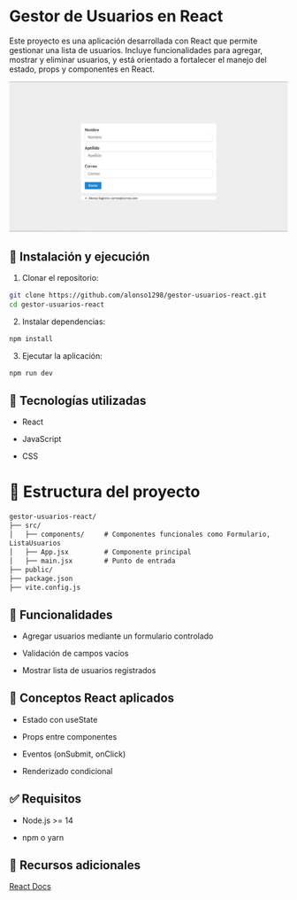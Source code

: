 # Gestor de Usuarios en React

Este proyecto es una aplicación desarrollada con React que permite gestionar una lista de usuarios. Incluye funcionalidades para agregar, mostrar y eliminar usuarios, y está orientado a fortalecer el manejo del estado, props y componentes en React.

![Imagen de la pagina finalizada](https://github.com/alonso1298/gestor-usuarios-react/blob/f6bb4dd9d7c4fed4ab4d9e526e9b56495c47e03a/public/image.png)

## 🚀 Instalación y ejecución

1. Clonar el repositorio:

``` bash
git clone https://github.com/alonso1298/gestor-usuarios-react.git
cd gestor-usuarios-react
```

2. Instalar dependencias:

``` bash
npm install
```

3. Ejecutar la aplicación:

``` bash
npm run dev
```

## 🧠 Tecnologías utilizadas

- React

- JavaScript

- CSS 

# 📂 Estructura del proyecto

```
gestor-usuarios-react/
├── src/
│   ├── components/     # Componentes funcionales como Formulario, ListaUsuarios
│   ├── App.jsx         # Componente principal
│   ├── main.jsx        # Punto de entrada
├── public/
├── package.json
├── vite.config.js
```

## 🧩 Funcionalidades

- Agregar usuarios mediante un formulario controlado

- Validación de campos vacíos

- Mostrar lista de usuarios registrados

## 🎯 Conceptos React aplicados

- Estado con useState

- Props entre componentes

- Eventos (onSubmit, onClick)

- Renderizado condicional

## ✅ Requisitos

- Node.js >= 14

- npm o yarn

## 📘 Recursos adicionales

[React Docs](https://react.dev/)
